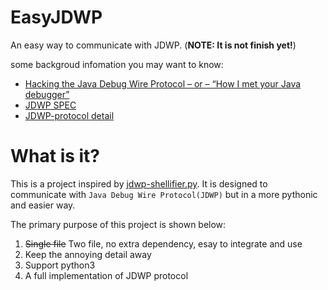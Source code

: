 # EasyJDWP
An easy way to communicate with JDWP. (**NOTE: It is not finish yet!**)

some backgroud infomation you may want to know:
+ [Hacking the Java Debug Wire Protocol – or – “How I met your Java debugger”](https://ioactive.com/hacking-java-debug-wire-protocol-or-how/)
+ [JDWP SPEC](https://docs.oracle.com/javase/8/docs/technotes/guides/jpda/jdwp-spec.html)
+ [JDWP-protocol detail](https://docs.oracle.com/javase/8/docs/platform/jpda/jdwp/jdwp-protocol.html)

# What is it?

This is a project inspired by [jdwp-shellifier.py](https://github.com/IOActive/jdwp-shellifier). It is designed to communicate with `Java Debug Wire Protocol(JDWP)` but in a more pythonic and easier way. 
 
The primary purpose of this project is shown below:

1. ~~Single file~~ Two file, no extra dependency, esay to integrate and use
2. Keep the annoying detail away
3. Support python3
4. A full implementation of JDWP protocol

